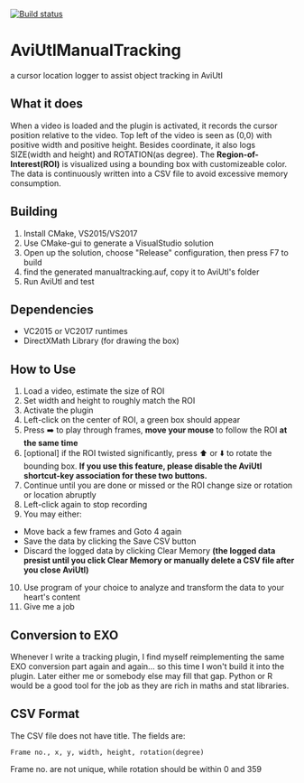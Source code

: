 [![Build status](https://ci.appveyor.com/api/projects/status/fcya1k80q0lhvx3y?svg=true)](https://ci.appveyor.com/project/MaverickTse/aviutlmanualtracking)

# AviUtlManualTracking
a cursor location logger to assist object tracking in AviUtl

## What it does
When a video is loaded and the plugin is activated, it records the cursor position relative to the video. Top left of the video is seen as (0,0) with positive width and positive height. Besides coordinate, it also logs SIZE(width and height) and ROTATION(as degree). The __Region-of-Interest(ROI)__ is visualized using a bounding box with customizeable color. The data is continuously written into a CSV file to avoid excessive memory consumption.

## Building
1. Install CMake, VS2015/VS2017
2. Use CMake-gui to generate a VisualStudio solution
3. Open up the solution, choose "Release" configuration, then press F7 to build
4. find the generated manualtracking.auf, copy it to AviUtl's folder
5. Run AviUtl and test

## Dependencies
- VC2015 or VC2017 runtimes
- DirectXMath Library (for drawing the box)

## How to Use
1. Load a video, estimate the size of ROI
2. Set width and height to roughly match the ROI
3. Activate the plugin
4. Left-click on the center of ROI, a green box should appear
5. Press :arrow_right: to play through frames, __move your mouse__ to follow the ROI __at the same time__
6. [optional] if the ROI twisted significantly, press :arrow_up: or :arrow_down: to rotate the bounding box. __If you use this feature, please disable the AviUtl shortcut-key association for these two buttons.__
7. Continue until you are done or missed or the ROI change size or rotation or location abruptly
8. Left-click again to stop recording
9. You may either:
 * Move back a few frames and Goto 4 again
 * Save the data by clicking the Save CSV button
 * Discard the logged data by clicking Clear Memory __(the logged data presist until you click Clear Memory or manually delete a CSV file after you close AviUtl)__
10. Use program of your choice to analyze and transform the data to your heart's content
11. Give me a job

## Conversion to EXO
Whenever I write a tracking plugin, I find myself reimplementing the same EXO conversion part again and again... so this time I won't build it into the plugin. Later either me or somebody else may fill that gap. Python or R would be a good tool for the job as they are rich in maths and stat libraries.

## CSV Format
The CSV file does not have title. The fields are:

```Frame no., x, y, width, height, rotation(degree)```

Frame no. are not unique, while rotation should be within 0 and 359
